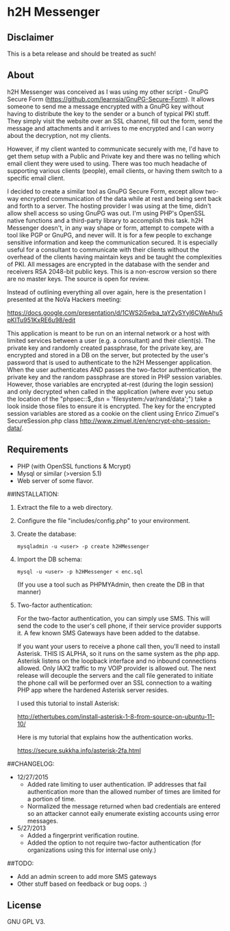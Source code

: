 # h2H Messenger

## Disclaimer
This is a beta release and should be treated as such!

## About
h2H Messenger was conceived as I was using my other script - GnuPG Secure Form (https://github.com/learnsia/GnuPG-Secure-Form).  It allows someone to send me a message encrypted with a GnuPG key without having to distribute the key to the sender or a bunch of typical PKI stuff.  They simply visit the website over an SSL channel, fill out the form, send the message and attachments and it arrives to me encrypted and I can worry about the decryption, not my clients.

However, if my client wanted to communicate securely with me, I'd have to get them setup with a Public and Private key and there was no telling which email client they were used to using.  There was too much headache of supporting various clients (people), email clients, or having them switch to a specific email client.

I decided to create a similar tool as GnuPG Secure Form, except allow two-way encrypted communication of the data while at rest and being sent back and forth to a server.  The hosting provider I was using at the time, didn't allow shell access so using GnuPG was out.  I'm using PHP's OpenSSL native functions and a third-party library to accomplish this task.  h2H Messenger doesn't, in any way shape or form, attempt to compete with a tool like PGP or GnuPG, and never will.  It is for a few people to exchange sensitive information and keep the communication secured.  It is especially useful for a consultant to communicate with their clients without the overhead of the clients having maintain keys and be taught the complexities of PKI.  All messages are encrypted in the database with the sender and receivers RSA 2048-bit public keys.  This is a non-escrow version so there are no master keys.  The source is open for review.

Instead of outlining everything all over again, here is the presentation I presented at the NoVa Hackers meeting:

https://docs.google.com/presentation/d/1CWS2j5wba_taYZySYyl6CWeAhu5pKITu951KxRE6u98/edit

This application is meant to be run on an internal network or a host with limited services between a user (e.g. a consultant) and their client(s).  The private key and randomly created passphrase, for the private key, are encrypted and stored in a DB on the server, but protected by the user's password that is used to authenticate to the h2H Messenger application.  When the user authenticates AND passes the two-factor authentication, the private key and the random passphrase are stored in PHP session variables.  However, those variables are encrypted at-rest (during the login session) and only decrypted when called in the application (where ever you setup the location of the "phpsec::$_dsn = 'filesystem:/var/rand/data';") take a look inside those files to ensure it is encrypted.  The key for the encrypted session variables are stored as a cookie on the client using Enrico Zimuel's SecureSession.php class http://www.zimuel.it/en/encrypt-php-session-data/.


## Requirements
- PHP (with OpenSSL functions & Mcrypt)
- Mysql or similar (>version 5.1)
- Web server of some flavor.

##INSTALLATION:

1. Extract the file to a web directory.

2. Configure the file "includes/config.php" to your environment.

3. Create the database:

    `mysqladmin -u <user> -p create h2HMessenger`

4. Import the DB schema:

    `mysql -u <user> -p h2HMessenger < enc.sql`

    (If you use a tool such as PHPMYAdmin, then create the DB in that manner)

5. Two-factor authentication:

    For the two-factor authentication, you can simply use SMS.  This will send the code to the user's cell phone, if their service provider supports it.  A few known SMS Gateways have been added to the databse.

    If you want your users to receive a phone call then, you'll need to install Asterisk.  THIS IS ALPHA, so it runs on the same system as the php app.  Asterisk listens on the loopback interface and no inbound connections allowed.  Only IAX2 traffic to my VOIP provider is allowed out.  The next release will decouple the servers and the call file generated to initiate the phone call will be performed over an SSL connection to a waiting PHP app where the hardened Asterisk server resides.

    I used this tutorial to install Asterisk:

    http://ethertubes.com/install-asterisk-1-8-from-source-on-ubuntu-11-10/

    Here is my tutorial that explains how the authentication works.

    https://secure.sukkha.info/asterisk-2fa.html

##CHANGELOG:
- 12/27/2015
    - Added rate limiting to user authentication.  IP addresses that fail authentication more than the allowed number of times are limited for a portion of time.  
    - Normalized the message returned when bad credentials are entered so an attacker cannot eaily enumerate existing accounts using error messages.
- 5/27/2013 
    - Added a fingerprint verification routine.
    - Added the option to not require two-factor authentication (for organizations using this for internal use only.)


##TODO: 
- Add an admin screen to add more SMS gateways
- Other stuff based on feedback or bug oops. :)

## License

GNU GPL V3.


